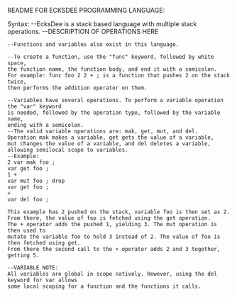 README FOR ECKSDEE PROGRAMMING LANGUAGE:

Syntax:
	--EcksDee is a stack based language with multiple stack operations.
	--DESCRIPTION OF OPERATIONS HERE
	
	--Functions and variables also exist in this language.
	
	--To create a function, use the "func" keyword, followed by white space,
	the function name, the function body, and end it with a semicolon.
	For example: func foo 2 2 + ; is a function that pushes 2 on the stack twice,
	then performs the addition operator on them.

	--Variables have several operations. To perform a variable operation the "var" keyword 
	is needed, followed by the operation type, followed by the variable name, 
	ending with a semicolon. 
	--The valid variable operations are: mak, get, mut, and del.
	Operation mak makes a variable, get gets the value of a variable, 
	mut changes the value of a variable, and del deletes a variable, 
	allowing semilocal scope to variables.
	--Example:
	2 var mak foo ;
	var get foo ;
	1 +
	var mut foo ; drop
	var get foo ;
	+
	var del foo ;

	This example has 2 pushed on the stack, variable foo is then set as 2.
	From there, the value of foo is fetched using the get operation.
	The + operator adds the pushed 1, yielding 3. The mut operation is then used to
	mutate the variable foo to hold 3 instead of 2. The value of foo is then fetched using get.
	From there the second call to the + operator adds 2 and 3 together, getting 5.

	--VARIABLE NOTE: 
	All variables are global in scope natively. However, using the del keyword for var allows
	some local scoping for a function and the functions it calls.
